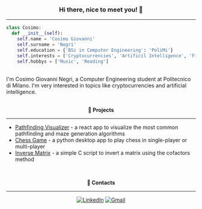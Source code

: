 <h3 align="center"> <b>Hi there, nice to meet you! 👋</b> </h3>

---

```python
class Cosimo:
  def __init__(self):
    self.name = 'Cosimo Giovanni'
    self.surname = 'Negri'
    self.education = {'BSc in Computer Engineering': 'PoliMi'}
    self.interests = ['Cryptocurrencies', 'Artificil Intelligence', 'Finance']
    self.hobbys = ['Music', 'Reading']
```

<br />
I'm Cosimo Giovanni Negri, a Computer Engineering student at Politecnico di Milano. I'm very interested in topics like cryptocurrencies and artificial intelligence.

<br />
<br />
<p align="center"> <b>🔨 Projects</b> </p>

---

- [Pathfinding Visualizer](https://github.com/cosimonegri/pathfinding-visualizer) - a react app to visualize the most common pathfinding and maze generation algorithms
- [Chess Game](https://github.com/cosimonegri/chess) - a python desktop app to play chess in single-player or multi-player
- [Inverse Matrix](https://github.com/cosimonegri/inverse-matrix) - a simple C script to invert a matrix using the cofactors method

<br />
<p align="center"> <b>📢 Contacts</b> </p>

---

<div align=center>

[![LinkedIn](https://img.shields.io/badge/linkedin-%230077B5.svg?style=for-the-badge&logo=linkedin&logoColor=white)](https://www.linkedin.com/in/cosimogiovanninegri)
[![Gmail](https://img.shields.io/badge/Gmail-D14836?style=for-the-badge&logo=gmail&logoColor=white)](mailto:cosimogiovanni@gmail.com)

<div>
